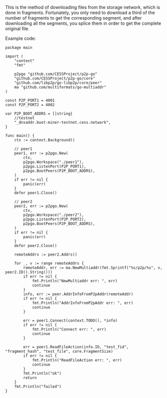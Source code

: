 This is the method of downloading files from the storage network, which is done in fragments. Fortunately, you only need to download a third of the number of fragments to get the corresponding segment, and after downloading all the segments, you splice them in order to get the complete original file.

Example code:
```golang
package main

import (
	"context"
	"fmt"

	p2pgo "github.com/CESSProject/p2p-go"
	"github.com/CESSProject/p2p-go/core"
	"github.com/libp2p/go-libp2p/core/peer"
	ma "github.com/multiformats/go-multiaddr"
)

const P2P_PORT1 = 4001
const P2P_PORT2 = 4002

var P2P_BOOT_ADDRS = []string{
	//testnet
	"_dnsaddr.boot-miner-testnet.cess.network",
}

func main() {
	ctx := context.Background()

	// peer1
	peer1, err := p2pgo.New(
		ctx,
		p2pgo.Workspace("./peer1"),
		p2pgo.ListenPort(P2P_PORT1),
		p2pgo.BootPeers(P2P_BOOT_ADDRS),
	)
	if err != nil {
		panic(err)
	}
	defer peer1.Close()

	// peer2
	peer2, err := p2pgo.New(
		ctx,
		p2pgo.Workspace("./peer2"),
		p2pgo.ListenPort(P2P_PORT2),
		p2pgo.BootPeers(P2P_BOOT_ADDRS),
	)
	if err != nil {
		panic(err)
	}
	defer peer2.Close()

	remoteAddrs := peer2.Addrs()

	for _, v := range remoteAddrs {
		remoteAddr, err := ma.NewMultiaddr(fmt.Sprintf("%s/p2p/%s", v, peer2.ID().String()))
		if err != nil {
			fmt.Println("NewMultiaddr err: ", err)
			continue
		}
		info, err := peer.AddrInfoFromP2pAddr(remoteAddr)
		if err != nil {
			fmt.Println("AddrInfoFromP2pAddr err: ", err)
			continue
		}

		err = peer1.Connect(context.TODO(), *info)
		if err != nil {
			fmt.Println("Connect err: ", err)
			continue
		}

		err = peer1.ReadFileAction(info.ID, "test_fid", "fragment_hash", "test_file", core.FragmentSize)
		if err != nil {
			fmt.Println("ReadFileAction err: ", err)
			continue
		}
		fmt.Println("ok")
		return
	}
	fmt.Println("failed")
}
```